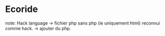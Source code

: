 # Ecoride

note: Hack language -> fichier php sans php (ie uniquement html) reconnui comme hack. -> ajouter du php.
